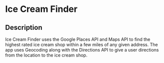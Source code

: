 # Ice Cream Finder

## Description
Ice Cream Finder uses the Google Places API and Maps API to find the highest rated ice cream shop within a few miles of any given address. The app uses Geocoding along with the Directions API to give a user directions from the location to the ice cream shop.